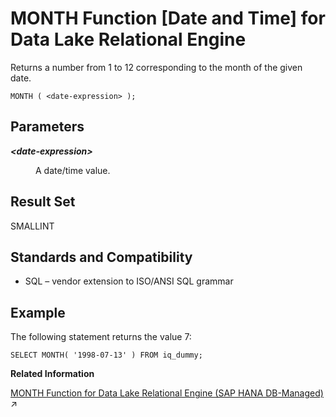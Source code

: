 <!-- loioa565928184f21015aecd84c01c4c2078 -->

# MONTH Function \[Date and Time\] for Data Lake Relational Engine

Returns a number from 1 to 12 corresponding to the month of the given date.



```
MONTH ( <date-expression> );
```



<a name="loioa565928184f21015aecd84c01c4c2078__MONTH_parm1"/>

## Parameters


<dl>
<dt><b>

*<date-expression\>*

</b></dt>
<dd>

A date/time value.



</dd>
</dl>



<a name="loioa565928184f21015aecd84c01c4c2078__MONTH_returns1"/>

## Result Set

SMALLINT



<a name="loioa565928184f21015aecd84c01c4c2078__MONTH_standards1"/>

## Standards and Compatibility

-   SQL – vendor extension to ISO/ANSI SQL grammar



<a name="loioa565928184f21015aecd84c01c4c2078__MONTH_examples"/>

## Example

The following statement returns the value 7:

```
SELECT MONTH( '1998-07-13' ) FROM iq_dummy;
```

**Related Information**  


[MONTH Function for Data Lake Relational Engine (SAP HANA DB-Managed)](https://help.sap.com/viewer/a898e08b84f21015969fa437e89860c8/2023_4_QRC/en-US/63319ccc3d6847fab168f3418d0fec07.html "Returns a number from 1 to 12 corresponding to the month of the given date.") :arrow_upper_right:

